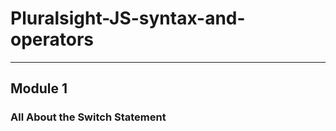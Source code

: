 # Pluralsight-JS-syntax-and-operators
----------------------------------------
## Module 1
### All About the Switch Statement
